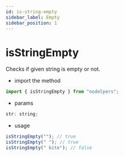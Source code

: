 ```yaml
---
id: is-string-empty
sidebar_label: Empty
sidebar_position: 1
---
```


# isStringEmpty

Checks if given string is empty or not.

- import the method

```js
import { isStringEmpty } from "nodelpers";
```

- params

```js
str: string;
```

- usage

```js
isStringEmpty(""); // true
isStringEmpty(" "); // true
isStringEmpty(" kite"); // false
```
